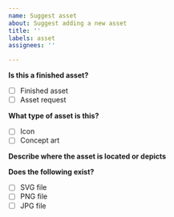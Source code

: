 ```yaml
---
name: Suggest asset
about: Suggest adding a new asset
title: ''
labels: asset
assignees: ''

---
```


**Is this a finished asset?**
- [ ] Finished asset
- [ ] Asset request

**What type of asset is this?**
- [ ] Icon
- [ ] Concept art

**Describe where the asset is located or depicts**


**Does the following exist?**
- [ ] SVG file
- [ ] PNG file
- [ ] JPG file
